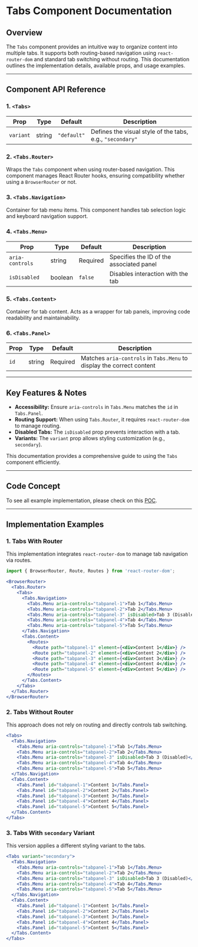
# Tabs Component Documentation

## Overview
The `Tabs` component provides an intuitive way to organize content into multiple tabs. It supports both routing-based navigation using `react-router-dom` and standard tab switching without routing. This documentation outlines the implementation details, available props, and usage examples.

---

## Component API Reference

### 1. `<Tabs>`
| Prop      | Type   | Default    | Description |
|-----------|--------|-----------|-------------|
| `variant` | string | `"default"` | Defines the visual style of the tabs, e.g., `"secondary"` |

### 2. `<Tabs.Router>`
Wraps the `Tabs` component when using router-based navigation. This component manages React Router hooks, ensuring compatibility whether using a `BrowserRouter` or not.

### 3. `<Tabs.Navigation>`
Container for tab menu items. This component handles tab selection logic and keyboard navigation support.

### 4. `<Tabs.Menu>`
| Prop            | Type    | Default  | Description |
|----------------|--------|----------|-------------|
| `aria-controls` | string | Required | Specifies the ID of the associated panel |
| `isDisabled`    | boolean | `false`  | Disables interaction with the tab |

### 5. `<Tabs.Content>`
Container for tab content. Acts as a wrapper for tab panels, improving code readability and maintainability.

### 6. `<Tabs.Panel>`
| Prop   | Type   | Default  | Description |
|--------|--------|----------|-------------|
| `id`   | string | Required | Matches `aria-controls` in `Tabs.Menu` to display the correct content |

---

## Key Features & Notes
- **Accessibility:** Ensure `aria-controls` in `Tabs.Menu` matches the `id` in `Tabs.Panel`.
- **Routing Support:** When using `Tabs.Router`, it requires `react-router-dom` to manage routing.
- **Disabled Tabs:** The `isDisabled` prop prevents interaction with a tab.
- **Variants:** The `variant` prop allows styling customization (e.g., `secondary`).

This documentation provides a comprehensive guide to using the `Tabs` component efficiently.

---

## Code Concept
To see all example implementation, please check on this [POC](https://codesandbox.io/p/github/rpt-rfoxy/raapit-element-code-sandbox/draft/romantic-fog).

---


## Implementation Examples

### 1. Tabs With Router
This implementation integrates `react-router-dom` to manage tab navigation via routes.

```jsx
import { BrowserRouter, Route, Routes } from 'react-router-dom';

<BrowserRouter>
  <Tabs.Router>
    <Tabs>
      <Tabs.Navigation>
        <Tabs.Menu aria-controls="tabpanel-1">Tab 1</Tabs.Menu>
        <Tabs.Menu aria-controls="tabpanel-2">Tab 2</Tabs.Menu>
        <Tabs.Menu aria-controls="tabpanel-3" isDisabled>Tab 3 (Disabled)</Tabs.Menu>
        <Tabs.Menu aria-controls="tabpanel-4">Tab 4</Tabs.Menu>
        <Tabs.Menu aria-controls="tabpanel-5">Tab 5</Tabs.Menu>
      </Tabs.Navigation>
      <Tabs.Content>
        <Routes>
          <Route path="tabpanel-1" element={<div>Content 1</div>} />
          <Route path="tabpanel-2" element={<div>Content 2</div>} />
          <Route path="tabpanel-3" element={<div>Content 3</div>} />
          <Route path="tabpanel-4" element={<div>Content 4</div>} />
          <Route path="tabpanel-5" element={<div>Content 5</div>} />
        </Routes>
      </Tabs.Content>
    </Tabs>
  </Tabs.Router>
</BrowserRouter>
```

### 2. Tabs Without Router
This approach does not rely on routing and directly controls tab switching.

```jsx
<Tabs>
  <Tabs.Navigation>
    <Tabs.Menu aria-controls="tabpanel-1">Tab 1</Tabs.Menu>
    <Tabs.Menu aria-controls="tabpanel-2">Tab 2</Tabs.Menu>
    <Tabs.Menu aria-controls="tabpanel-3" isDisabled>Tab 3 (Disabled)</Tabs.Menu>
    <Tabs.Menu aria-controls="tabpanel-4">Tab 4</Tabs.Menu>
    <Tabs.Menu aria-controls="tabpanel-5">Tab 5</Tabs.Menu>
  </Tabs.Navigation>
  <Tabs.Content>
    <Tabs.Panel id="tabpanel-1">Content 1</Tabs.Panel>
    <Tabs.Panel id="tabpanel-2">Content 2</Tabs.Panel>
    <Tabs.Panel id="tabpanel-3">Content 3</Tabs.Panel>
    <Tabs.Panel id="tabpanel-4">Content 4</Tabs.Panel>
    <Tabs.Panel id="tabpanel-5">Content 5</Tabs.Panel>
  </Tabs.Content>
</Tabs>
```

### 3. Tabs With `secondary` Variant
This version applies a different styling variant to the tabs.

```jsx
<Tabs variant="secondary">
  <Tabs.Navigation>
    <Tabs.Menu aria-controls="tabpanel-1">Tab 1</Tabs.Menu>
    <Tabs.Menu aria-controls="tabpanel-2">Tab 2</Tabs.Menu>
    <Tabs.Menu aria-controls="tabpanel-3" isDisabled>Tab 3 (Disabled)</Tabs.Menu>
    <Tabs.Menu aria-controls="tabpanel-4">Tab 4</Tabs.Menu>
    <Tabs.Menu aria-controls="tabpanel-5">Tab 5</Tabs.Menu>
  </Tabs.Navigation>
  <Tabs.Content>
    <Tabs.Panel id="tabpanel-1">Content 1</Tabs.Panel>
    <Tabs.Panel id="tabpanel-2">Content 2</Tabs.Panel>
    <Tabs.Panel id="tabpanel-3">Content 3</Tabs.Panel>
    <Tabs.Panel id="tabpanel-4">Content 4</Tabs.Panel>
    <Tabs.Panel id="tabpanel-5">Content 5</Tabs.Panel>
  </Tabs.Content>
</Tabs>
```
